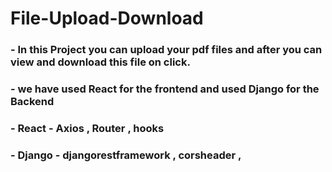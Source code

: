 # File-Upload-Download
### - In this Project you can upload your pdf files and after you can view and download this file on click.
### - we have used React for the frontend and used Django for the Backend
### - React - Axios , Router , hooks
### - Django - djangorestframework , corsheader , 
